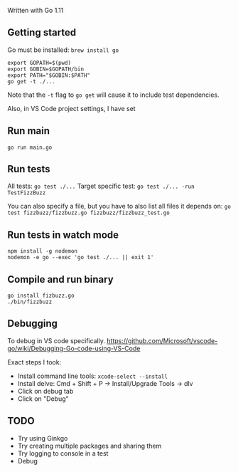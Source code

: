Written with Go 1.11

## Getting started

Go must be installed: `brew install go`

```
export GOPATH=$(pwd)
export GOBIN=$GOPATH/bin
export PATH="$GOBIN:$PATH"
go get -t ./...
```

Note that the `-t` flag to `go get` will cause it to include test dependencies.

Also, in VS Code project settings, I have set 

## Run main

```
go run main.go
```

## Run tests

All tests: `go test ./...`
Target specific test: `go test ./... -run TestFizzBuzz`

You can also specify a file, but you have to also list all files it depends on:
`go test fizzbuzz/fizzbuzz.go fizzbuzz/fizzbuzz_test.go`

## Run tests in watch mode

```
npm install -g nodemon
nodemon -e go --exec 'go test ./... || exit 1'
```

## Compile and run binary

```
go install fizbuzz.go
./bin/fizzbuzz
```

## Debugging

To debug in VS code specifically.
https://github.com/Microsoft/vscode-go/wiki/Debugging-Go-code-using-VS-Code

Exact steps I took:

- Install command line tools: `xcode-select --install`
- Install delve: Cmd + Shift + P -> Install/Upgrade Tools -> dlv
- Click on debug tab
- Click on "Debug"

## TODO

- Try using Ginkgo
- Try creating multiple packages and sharing them
- Try logging to console in a test
- Debug